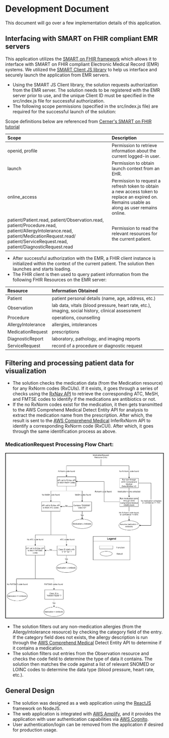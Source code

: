 # Development Document

This document will go over a few implementation details of this application.

## Interfacing with SMART on FHIR compliant EMR servers

This application utilizes the [SMART on FHIR framework](https://docs.smarthealthit.org/) which allows it to interface with SMART on FHIR compliant Electronic Medical Record (EMR) systems. We utilized the [SMART Client JS library](http://docs.smarthealthit.org/client-js/) to help us interface and securely launch the application from EMR servers.

- Using the SMART JS Client library, the solution requests authorization from the EMR server. The solution needs to be registered with the EMR server prior to use, and the unique Client ID must be specified in the src/index.js file for successful authorization. 
 - The following scope permissions (specified in the src/index.js file) are required for the successful launch of the solution:  

Scope definitions below are referenced from [Cerner's SMART on FHIR tutorial](https://engineering.cerner.com/smart-on-fhir-tutorial/)

|Scope| Description|
|:----------------|:-----------|
|  openid, profile        |     Permission to retrieve information about the current logged-in user.    | 
|  launch        |   Permission to obtain launch context from an EHR.      |
|  online_access        |  Permission to request a refresh token to obtain a new access token to replace an expired on. Remains usable as along as user remains online.    |
|  patient/Patient.read, patient/Observation.read, patient/Procedure.read, patient/AllergyIntolerance.read, patient/MedicationRequest.read/ patient/ServiceRequest.read, patient/DiagnosticRequest.read        | Permission to read the relevant resources for the current patient.    |


- After successful authorization with the EMR, a FHIR client instance is initialized within the context of the current patient. The solution then launches and starts loading.
- The FHIR client is then used to query patient information from the following FHIR Resources on the EMR server: 

|Resource| Information Obtained|
|:----------------|:-----------|
|  Patient        |     patient personal details (name, age, address, etc.)    | 
|  Observation        |   lab data, vitals (blood pressure, heart rate, etc.), imaging, social history, clinical assessment      |
|  Procedure        |  operations, counselling    |
|  AllergyIntolerance        | allergies, intolerances    |
|  MedicationRequest        |  prescriptions   |
|  DiagnosticReport        |   laboratory, pathology, and imaging reports        |
|  ServiceRequest        |     record of a procedure or diagnostic request     |
 


## Filtering and processing patient data for visualization

- The solution checks the medication data (from the Medication resource) for any RxNorm codes (RxCUIs). If it exists, it goes through a series of checks using the [RxNav API](https://mor.nlm.nih.gov/download/rxnav/) to retrieve the corresponding ATC, MeSH, and FMTSE codes to identify if the medications are antibiotics or not.
- If the no RxNorm codes exist for the medication, it then gets transmitted to the AWS Comprehend Medical Detect Entity API for analysis to extract the medication name from the prescription. After which, the result is sent to the [AWS Comprehend Medical](https://aws.amazon.com/comprehend/medical/) InferRxNorm API to identify a corresponding RxNorm code (RxCUI). After which, it goes through the same identification process as above.


### MedicationRequest Processing Flow Chart:
<img src="./images/medicationClassificationFlow.png"  width="650"/>

- The solution filters out any non-medication allergies (from the AllergyIntolerance resource) by checking the category field of the entry. If the category field does not exists, the allergy description is run through the [AWS Comprehend Medical](https://aws.amazon.com/comprehend/medical/) Detect Entity API to determine if it contains a medication.
- The solution filters out entries from the Observation resource and checks the code field to determine the type of data it contains. The solution then matches the code against a list of relevant SNOMED or LOINC codes to determine the data type (blood pressure, heart rate, etc.).  

## General Design

- The solution was designed as a web application using the [ReactJS](https://reactjs.org/) framework on NodeJS.
- The web application is integrated with [AWS Amplify](https://aws.amazon.com/amplify/), and it provides the application with user authentication capabilities via [AWS Cognito](https://aws.amazon.com/cognito/).
- User authentication/login can be removed from the application if desired for production usage. 

